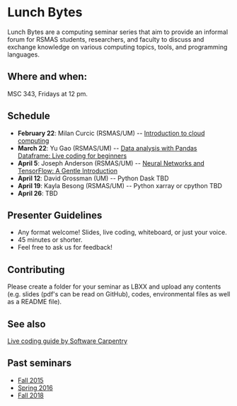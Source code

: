 # Lunch Bytes

Lunch Bytes are a computing seminar series that aim to provide an informal forum for RSMAS students, 
researchers, and faculty to discuss and exchange knowledge on various computing topics, tools, and programming languages.

## Where and when:

MSC 343, Fridays at 12 pm.

## Schedule

* **February 22**: Milan Curcic (RSMAS/UM) -- [Introduction to cloud computing](https://github.com/milancurcic/lunch-bytes/tree/master/Spring_2019/LB25)
* **March 22**: Yu Gao (RSMAS/UM) -- [Data analysis with Pandas Dataframe: Live coding for beginners](https://github.com/milancurcic/lunch-bytes/tree/master/Spring_2019/LB26)
* **April 5**: Joseph Anderson (RSMAS/UM) -- [Neural Networks and TensorFlow: A Gentle Introduction](https://github.com/milancurcic/lunch-bytes/tree/master/Spring_2019/LB27)
* **April 12**: David Grossman (UM) -- Python Dask TBD
* **April 19**: Kayla Besong (RSMAS/UM) -- Python xarray or cpython TBD
* **April 26**: TBD

## Presenter Guidelines

* Any format welcome! Slides, live coding, whiteboard, or just your voice.
* 45 minutes or shorter.
* Feel free to ask us for feedback!

## Contributing

Please create a folder for your seminar as LBXX and upload any contents (e.g. slides (pdf's can be read on GitHub), codes, environmental files as well as a README file).

## See also

[Live coding guide by Software Carpentry](http://swcarpentry.github.io/swc-releases/2017.02/instructor-training/13-live/)

## Past seminars

* [Fall 2015](Fall_2015)
* [Spring 2016](Spring_2016)
* [Fall 2018](Fall_2018)
